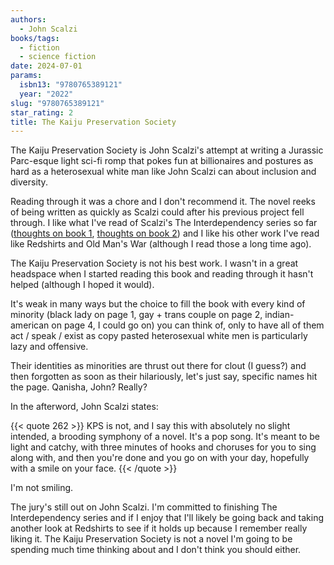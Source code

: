```yaml
---
authors:
  - John Scalzi
books/tags:
  - fiction
  - science fiction
date: 2024-07-01
params:
  isbn13: "9780765389121"
  year: "2022"
slug: "9780765389121"
star_rating: 2
title: The Kaiju Preservation Society
---
```


The Kaiju Preservation Society is John Scalzi's attempt at writing a Jurassic Parc-esque light sci-fi romp that pokes fun at billionaires and postures as hard as a heterosexual white man like John Scalzi can about inclusion and diversity.

<!--more-->

Reading through it was a chore and I don't recommend it. The novel reeks of being written as quickly as Scalzi could after his previous project fell through. I like what I've read of Scalzi's The Interdependency series so far ([thoughts on book 1](/books/9780765388889/), [thoughts on book 2](/books/9780765388971/)) and I like his other work I've read like Redshirts and Old Man's War (although I read those a long time ago).

The Kaiju Preservation Society is not his best work. I wasn't in a great headspace when I started reading this book and reading through it hasn't helped (although I hoped it would).

It's weak in many ways but the choice to fill the book with every kind of minority (black lady on page 1, gay + trans couple on page 2, indian-american on page 4, I could go on) you can think of, only to have all of them act / speak / exist as copy pasted heterosexual white men is particularly lazy and offensive.

Their identities as minorities are thrust out there for clout (I guess?) and then forgotten as soon as their hilariously, let's just say, specific names hit the page. Qanisha, John? Really?

In the afterword, John Scalzi states:

{{< quote 262 >}} KPS is not, and I say this with absolutely no slight intended, a brooding symphony of a novel. It's a pop song. It's meant to be light and catchy, with three minutes of hooks and choruses for you to sing along with, and then you're done and you go on with your day, hopefully with a smile on your face. {{< /quote >}}

I'm not smiling.

The jury's still out on John Scalzi. I'm committed to finishing The Interdependency series and if I enjoy that I'll likely be going back and taking another look at Redshirts to see if it holds up because I remember really liking it. The Kaiju Preservation Society is not a novel I'm going to be spending much time thinking about and I don't think you should either.
